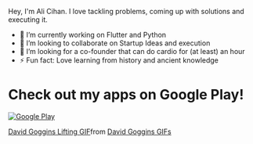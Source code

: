 

Hey, I'm Ali Cihan. I love tackling problems, coming up with solutions and executing it.

- 🔭 I’m currently working on Flutter and Python
- 👯 I’m looking to collaborate on Startup Ideas and execution
- 🤔 I’m looking for a co-founder that can do cardio for (at least) an hour
- ⚡ Fun fact: Love learning from history and ancient knowledge


# Check out my apps on Google Play!
[![Google Play](https://github.com/progressiveOverload/progressiveOverload/assets/108024533/e708c798-d383-4950-b751-a5a267126071)](https://play.google.com/store/apps/dev?id=8998849463443738586)


<div class="tenor-gif-embed" data-postid="17664862" data-share-method="host" data-aspect-ratio="1.78771" data-width="100%"><a href="https://tenor.com/view/david-goggins-lifting-they-dont-know-me-workout-gym-gif-17664862">David Goggins Lifting GIF</a>from <a href="https://tenor.com/search/david+goggins-gifs">David Goggins GIFs</a></div> <script type="text/javascript" async src="https://tenor.com/embed.js"></script>

